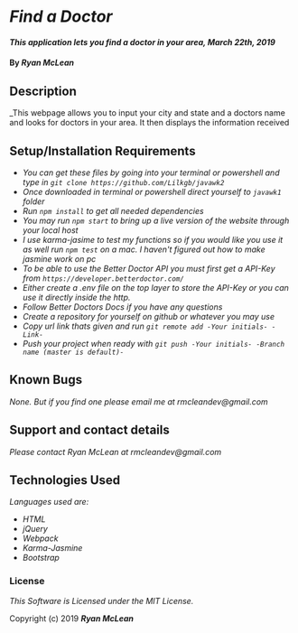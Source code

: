 # _Find a Doctor_

#### _This application lets you find a doctor in your area, March 22th, 2019_

#### By _**Ryan McLean**_

## Description

_This webpage allows you to input your city and state and a doctors name and looks for doctors in your area. It then displays the information received

## Setup/Installation Requirements

* _You can get these files by going into your terminal or powershell and type in `git clone https://github.com/Lilkgb/javawk2`_
* _Once downloaded in terminal or powershell direct yourself to `javawk1` folder_
* _Run `npm install` to get all needed dependencies_
* _You may run `npm start` to bring up a live version of the website through your local host_
* _I use karma-jasime to test my functions so if you would like you use it as well run `npm test` on a mac. I haven't figured out how to make jasmine work on pc_
* _To be able to use the Better Doctor API you must first get a API-Key from `https://developer.betterdoctor.com/`_
* _Either create a .env file on the top layer to store the API-Key or you can use it directly inside the http._
* _Follow Better Doctors Docs if you have any questions_
* _Create a repository for yourself on github or whatever you may use_
* _Copy url link thats given and run `git remote add -Your initials- -Link-`_
* _Push your project when ready with `git push -Your initials- -Branch name (master is default)-`_

## Known Bugs

_None. But if you find one please email me at rmcleandev@gmail.com_

## Support and contact details

_Please contact Ryan McLean at rmcleandev@gmail.com_

## Technologies Used

_Languages used are:_
* _HTML_
* _jQuery_
* _Webpack_
* _Karma-Jasmine_
* _Bootstrap_

### License

*This Software is Licensed under the MIT License.*

Copyright (c) 2019 **_Ryan McLean_**
